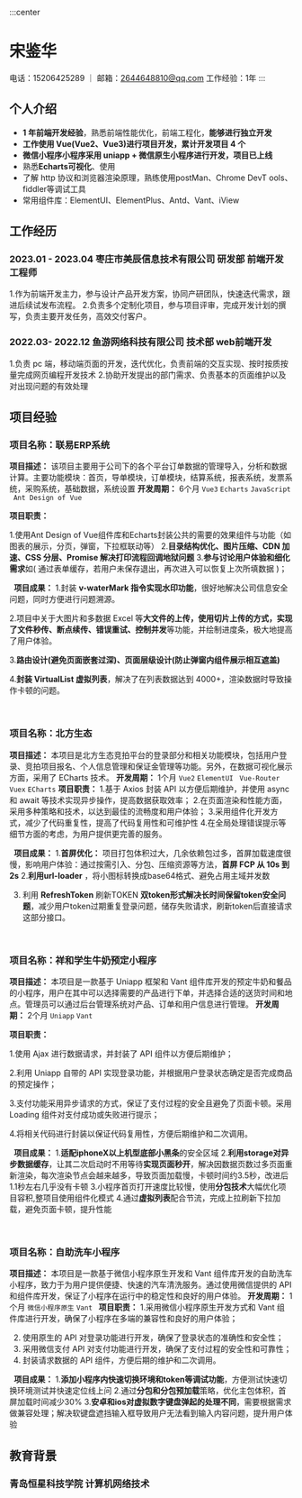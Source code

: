 :::center

# 宋鉴华

电话：15206425289 ｜ 邮箱：2644648810@qq.com 
工作经验：1年
:::

## 个人介绍

- **1 年前端开发经验**，熟悉前端性能优化，前端工程化，**能够进行独立开发**
- **工作使用 Vue(Vue2、Vue3)进行项目开发，累计开发项目 4 个**
- **微信小程序小程序采用 uniapp + 微信原生小程序进行开发，项目已上线**
- 熟悉**Echarts可视化**、使用
- 了解 http 协议和浏览器渲染原理，熟练使用postMan、Chrome DevT ools、fiddler等调试工具
- 常用组件库：ElementUI、ElementPlus、Antd、Vant、iView

## 工作经历

### 2023.01 - 2023.04 枣庄市美辰信息技术有限公司 研发部 前端开发工程师

1.作为前端开发主力，参与设计产品开发方案，协同产研团队，快速迭代需求，跟进后续试发布流程。
2.负责多个定制化项目，参与项目评审，完成开发计划的撰写，负责主要开发任务，高效交付客户。

### 2022.03- 2022.12 鱼游网络科技有限公司 技术部 web前端开发

1.负责 pc 端，移动端页面的开发，迭代优化，负责前端的交互实现、按时按质按量完成网页编程开发技术
2.协助开发提出的部门需求、负责基本的页面维护以及对出现问题的有效处理



## 项目经验

### 项目名称：联易ERP系统 

**项目描述：**  该项目主要用于公司下的各个平台订单数据的管理导入，分析和数据计算。主要功能模块：首页，导单模块，订单模块，结算系统，报表系统，发票系统，采购系统，基础数据，系统设置
**开发周期：** 6个月
`Vue3` `Echarts` `JavaScript` ` Ant Design of Vue`

**项目职责：**  

1.使用Ant Design of Vue组件库和Echarts封装公共的需要的效果组件与功能（如图表的展示，分页，弹窗，下拉框联动等）
2.**目录结构优化、图片压缩、CDN 加速、CSS 分层、Promise 解决打印流程回调地狱问题**
3.**参与讨论用户体验和细化需求**如( 通过表单缓存，若用户未保存退出，再次进入可以恢复上次所填数据 )；

&nbsp;
**项目成果：**
1.封装 **v-waterMark 指令实现水印功能**，很好地解决公司信息安全问题，同时方便进行问题溯源。

2.项目中关于大图片和多数据 Excel 等**大文件的上传，使用切片上传的方式，实现了文件秒传、断点续传、错误重试、控制并发**等功能，并绘制进度条，极大地提高了用户体验。

3.**路由设计(避免页面嵌套过深)、页面层级设计(防止弹窗内组件展示相互遮盖)**

4.**封装 VirtualList 虚拟列表**，解决了在列表数据达到 4000+，渲染数据时导致操作卡顿的问题。

&nbsp;
&nbsp;

### 项目名称：北方生态

**项目描述：** 本项目是北方生态竞拍平台的登录部分和相关功能模块，包括用户登录、竞拍项目报名、个人信息管理和保证金管理等功能。另外，在数据可视化展示方面，采用了 ECharts 技术。
**开发周期：** 1个月
`Vue2`  `ElementUI ` `Vue-Router` `Vuex` `ECharts`
**项目职责：** 
1.基于 Axios 封装 API 以方便后期维护，并使用 async 和 await 等技术实现异步操作，提高数据获取效率；
2.在页面渲染和性能方面，采用多种策略和技术，以达到最佳的流畅度和用户体验；
3.采用组件化开发方式，减少了代码重复性，提高了代码复用性和可维护性
4.在全局处理错误提示等细节方面的考虑，为用户提供更完善的服务。


&nbsp;
**项目成果：**
1.**首屏优化：** 项目打包体积过大，几余依赖包过多，首屏加载速度很慢，影响用户体验：通过按需引入、分包、压缩资源等方法，**首屏 FCP 从 10s 到 2s**
2.**利用url-loader** ，将小图标转换成base64格式、避免占用主域并发数

3. 利用 **RefreshToken** 刷新TOKEN **双token形式解决长时间保留token安全问题**，减少用户token过期重复登录问题，储存失败请求，刷新token后直接请求这部分接口。


&nbsp;
&nbsp;

### 项目名称：祥和学生牛奶预定小程序

**项目描述：** 本项目是一款基于 Uniapp 框架和 Vant 组件库开发的预定牛奶和餐品的小程序，用户在其中可以选择需要的产品进行下单，并选择合适的送货时间和地点。管理员可以通过后台管理系统对产品、订单和用户信息进行管理。
**开发周期：** 2个月
`Uniapp`  `Vant`

**项目职责：**  

1.使用 Ajax 进行数据请求，并封装了 API 组件以方便后期维护；

2.利用 Uniapp 自带的 API 实现登录功能，并根据用户登录状态确定是否完成商品的预定操作；

3.支付功能采用异步请求的方式，保证了支付过程的安全且避免了页面卡顿。采用 Loading 组件对支付成功或失败进行提示；

4.将相关代码进行封装以保证代码复用性，方便后期维护和二次调用。

&nbsp;
**项目成果：**
1.**适配iphoneX以上机型底部小黑条**的安全区域
2.**利用storage对异步数据缓存**，让其二次启动时不用等待**实现页面秒开**，解决因数据页数过多页面重新渲染，每次渲染节点会越来越多，导致页面加载慢，卡顿时间约3.5秒，改进后1.1秒左右几乎没有卡顿
3.小程序首页打开速度比较慢，使用**分包技术**大幅优化项目容积,整项目使用组件化模式
4.通过**虚拟列表**配合节流，完成上拉刷新下拉加载，避免页面卡顿，提升性能


&nbsp;
&nbsp;

### 项目名称：自助洗车小程序

**项目描述：** 本项目是一款基于微信小程序原生开发和 Vant 组件库开发的自助洗车小程序，致力于为用户提供便捷、快速的汽车清洗服务。通过使用微信提供的 API 和组件库开发，保证了小程序在运行中的稳定性和良好的用户体验。
**开发周期：** 1个月
`微信小程序原生` `Vant `
**项目职责：** 
1.采用微信小程序原生开发方式和 Vant 组件库进行开发，确保了小程序在多端的兼容性和良好的用户体验；

2. 使用原生的 API 对登录功能进行开发，确保了登录状态的准确性和安全性；
3. 采用微信支付 API 对支付功能进行开发，确保了支付过程的安全性和可靠性；
4. 封装请求数据的 API 组件，方便后期的维护和二次调用。

&nbsp;
**项目成果：**
1.**添加小程序内快速切换环境和token等调试功能**，方便测试快速切换环境测试并快速定位线上问
2.通过**分包和分包预加载**策略，优化主包体积，首屏加载时间减少30%
3.**安卓和ios对虚拟数字键盘弹起的处理不同**，需要根据需求做兼容处理；解决软键盘遮挡输入框导致用户无法看到输入内容问题，提升用户体验


## 教育背景

### 青岛恒星科技学院 计算机网络技术 













